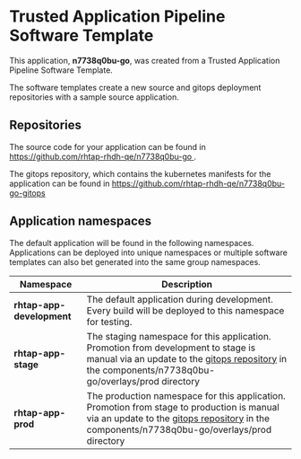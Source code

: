 # Trusted Application Pipeline Software Template

This application, **n7738q0bu-go**, was created from a Trusted Application Pipeline Software Template.

The software templates create a new source and gitops deployment repositories with a sample source application. 

## Repositories

The source code for your application can be found in [https://github.com/rhtap-rhdh-qe/n7738q0bu-go ](https://github.com/rhtap-rhdh-qe/n7738q0bu-go ).
 
The gitops repository, which contains the kubernetes manifests for the application can be found in 
[https://github.com/rhtap-rhdh-qe/n7738q0bu-go-gitops ](https://github.com/rhtap-rhdh-qe/n7738q0bu-go-gitops ) 

## Application namespaces 

The default application will be found in the following namespaces. Applications can be deployed into unique namespaces or multiple software templates can also bet generated into the same group namespaces.  

|  Namespace   |  Description   |  
| -------- | -------- |   
| **rhtap-app-development** | The default application during development. Every build will be deployed to this namespace for testing. | 
| **rhtap-app-stage** | The staging namespace for this application. Promotion from development to stage is manual via an update to the [gitops repository](https://github.com/rhtap-rhdh-qe/n7738q0bu-go-gitops ) in the components/n7738q0bu-go/overlays/prod directory |  
| **rhtap-app-prod** | The production namespace for this application. Promotion from stage to production is manual via an update to the [gitops repository](https://github.com/rhtap-rhdh-qe/n7738q0bu-go-gitops ) in the components/n7738q0bu-go/overlays/prod directory | 